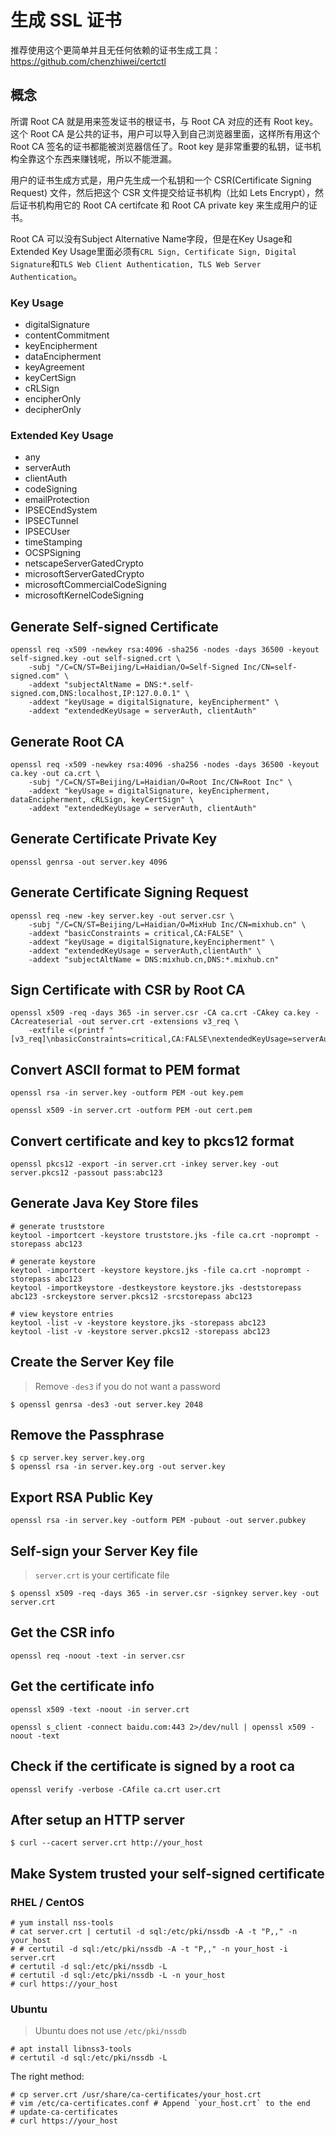 # 生成 SSL 证书

推荐使用这个更简单并且无任何依赖的证书生成工具： https://github.com/chenzhiwei/certctl

## 概念

所谓 Root CA 就是用来签发证书的根证书，与 Root CA 对应的还有 Root key。这个 Root CA 是公共的证书，用户可以导入到自己浏览器里面，这样所有用这个 Root CA 签名的证书都能被浏览器信任了。Root key 是非常重要的私钥，证书机构全靠这个东西来赚钱呢，所以不能泄漏。

用户的证书生成方式是，用户先生成一个私钥和一个 CSR(Certificate Signing Request) 文件，然后把这个 CSR 文件提交给证书机构（比如 Lets Encrypt），然后证书机构用它的 Root CA certifcate 和 Root CA private key 来生成用户的证书。

Root CA 可以没有Subject Alternative Name字段，但是在Key Usage和Extended Key Usage里面必须有`CRL Sign, Certificate Sign, Digital Signature`和`TLS Web Client Authentication, TLS Web Server Authentication`。

### Key Usage

* digitalSignature
* contentCommitment
* keyEncipherment
* dataEncipherment
* keyAgreement
* keyCertSign
* cRLSign
* encipherOnly
* decipherOnly

### Extended Key Usage

* any
* serverAuth
* clientAuth
* codeSigning
* emailProtection
* IPSECEndSystem
* IPSECTunnel
* IPSECUser
* timeStamping
* OCSPSigning
* netscapeServerGatedCrypto
* microsoftServerGatedCrypto
* microsoftCommercialCodeSigning
* microsoftKernelCodeSigning

## Generate Self-signed Certificate

```
openssl req -x509 -newkey rsa:4096 -sha256 -nodes -days 36500 -keyout self-signed.key -out self-signed.crt \
    -subj "/C=CN/ST=Beijing/L=Haidian/O=Self-Signed Inc/CN=self-signed.com" \
    -addext "subjectAltName = DNS:*.self-signed.com,DNS:localhost,IP:127.0.0.1" \
    -addext "keyUsage = digitalSignature, keyEncipherment" \
    -addext "extendedKeyUsage = serverAuth, clientAuth"
```

## Generate Root CA

```
openssl req -x509 -newkey rsa:4096 -sha256 -nodes -days 36500 -keyout ca.key -out ca.crt \
    -subj "/C=CN/ST=Beijing/L=Haidian/O=Root Inc/CN=Root Inc" \
    -addext "keyUsage = digitalSignature, keyEncipherment, dataEncipherment, cRLSign, keyCertSign" \
    -addext "extendedKeyUsage = serverAuth, clientAuth"
```

## Generate Certificate Private Key

```
openssl genrsa -out server.key 4096
```

## Generate Certificate Signing Request

```
openssl req -new -key server.key -out server.csr \
    -subj "/C=CN/ST=Beijing/L=Haidian/O=MixHub Inc/CN=mixhub.cn" \
    -addext "basicConstraints = critical,CA:FALSE" \
    -addext "keyUsage = digitalSignature,keyEncipherment" \
    -addext "extendedKeyUsage = serverAuth,clientAuth" \
    -addext "subjectAltName = DNS:mixhub.cn,DNS:*.mixhub.cn"
```

## Sign Certificate with CSR by Root CA

```
openssl x509 -req -days 365 -in server.csr -CA ca.crt -CAkey ca.key -CAcreateserial -out server.crt -extensions v3_req \
    -extfile <(printf "[v3_req]\nbasicConstraints=critical,CA:FALSE\nextendedKeyUsage=serverAuth,clientAuth\nkeyUsage=digitalSignature,keyEncipherment\nsubjectAltName=DNS:mixhub.cn,DNS:*.mixhub.cn")
```

## Convert ASCII format to PEM format

```
openssl rsa -in server.key -outform PEM -out key.pem

openssl x509 -in server.crt -outform PEM -out cert.pem
```

## Convert certificate and key to pkcs12 format

```
openssl pkcs12 -export -in server.crt -inkey server.key -out server.pkcs12 -passout pass:abc123
```

## Generate Java Key Store files

```
# generate truststore
keytool -importcert -keystore truststore.jks -file ca.crt -noprompt -storepass abc123

# generate keystore
keytool -importcert -keystore keystore.jks -file ca.crt -noprompt -storepass abc123
keytool -importkeystore -destkeystore keystore.jks -deststorepass abc123 -srckeystore server.pkcs12 -srcstorepass abc123

# view keystore entries
keytool -list -v -keystore keystore.jks -storepass abc123
keytool -list -v -keystore server.pkcs12 -storepass abc123
```

## Create the Server Key file

> Remove `-des3` if you do not want a password

```
$ openssl genrsa -des3 -out server.key 2048
```

## Remove the Passphrase

```
$ cp server.key server.key.org
$ openssl rsa -in server.key.org -out server.key
```

## Export RSA Public Key

```
openssl rsa -in server.key -outform PEM -pubout -out server.pubkey
```

## Self-sign your Server Key file

> `server.crt` is your certificate file

```
$ openssl x509 -req -days 365 -in server.csr -signkey server.key -out server.crt
```

## Get the CSR info

```
openssl req -noout -text -in server.csr
```

## Get the certificate info

```
openssl x509 -text -noout -in server.crt

openssl s_client -connect baidu.com:443 2>/dev/null | openssl x509 -noout -text
```

## Check if the certificate is signed by a root ca

```
openssl verify -verbose -CAfile ca.crt user.crt
```

## After setup an HTTP server

```
$ curl --cacert server.crt http://your_host
```

## Make System trusted your self-signed certificate

### RHEL / CentOS

```
# yum install nss-tools
# cat server.crt | certutil -d sql:/etc/pki/nssdb -A -t "P,," -n your_host
# # certutil -d sql:/etc/pki/nssdb -A -t "P,," -n your_host -i server.crt
# certutil -d sql:/etc/pki/nssdb -L
# certutil -d sql:/etc/pki/nssdb -L -n your_host
# curl https://your_host
```


### Ubuntu

> Ubuntu does not use `/etc/pki/nssdb`

```
# apt install libnss3-tools
# certutil -d sql:/etc/pki/nssdb -L
```

The right method:

```
# cp server.crt /usr/share/ca-certificates/your_host.crt
# vim /etc/ca-certificates.conf # Append `your_host.crt` to the end
# update-ca-certificates
# curl https://your_host
```
